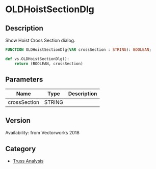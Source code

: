 # OLDHoistSectionDlg

## Description
Show Hoist Cross Section dialog.

```pascal
FUNCTION OLDHoistSectionDlg(VAR crossSection : STRING): BOOLEAN;
```

```python
def vs.OLDHoistSectionDlg():
    return (BOOLEAN, crossSection)
```

## Parameters
|Name|Type|Description|
|---|---|---|
|crossSection|STRING|   |

## Version
Availability: from Vectorworks 2018

## Category
* [Truss Analysis](../Categories/Truss%20Analysis.md)
